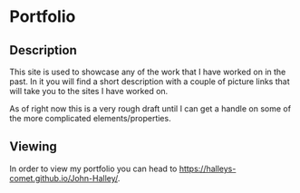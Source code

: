 # Portfolio 

## Description 

This site is used to showcase any of the work that I have worked on in the past. In it you will find a short description with a couple of picture links that 
will take you to the sites I have worked on. 

As of right now this is a very rough draft until I can get a handle on some of the more complicated elements/properties. 



## Viewing

In order to view my portfolio you can head to https://halleys-comet.github.io/John-Halley/.




